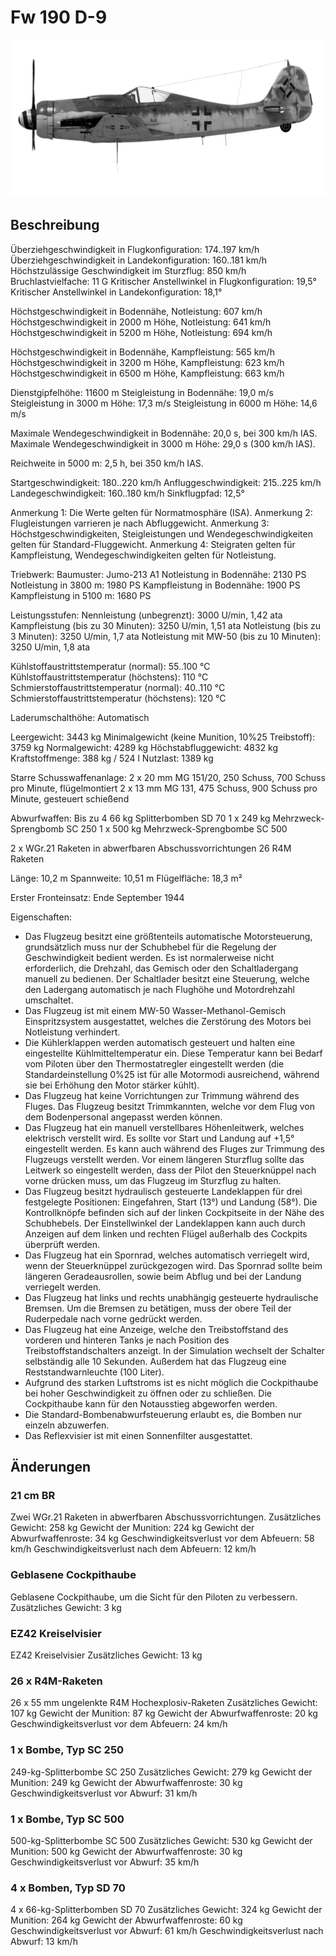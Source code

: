 # Fw 190 D-9

![fw190d9](../images/fw190d9.png)

## Beschreibung

Überziehgeschwindigkeit in Flugkonfiguration: 174..197 km/h
Überziehgeschwindigkeit in Landekonfiguration: 160..181 km/h
Höchstzulässige Geschwindigkeit im Sturzflug: 850 km/h
Bruchlastvielfache: 11 G
Kritischer Anstellwinkel in Flugkonfiguration: 19,5°
Kritischer Anstellwinkel in Landekonfiguration: 18,1°

Höchstgeschwindigkeit in Bodennähe, Notleistung: 607 km/h
Höchstgeschwindigkeit in 2000 m Höhe, Notleistung: 641 km/h
Höchstgeschwindigkeit in 5200 m Höhe, Notleistung: 694 km/h

Höchstgeschwindigkeit in Bodennähe, Kampfleistung: 565 km/h
Höchstgeschwindigkeit in 3200 m Höhe, Kampfleistung: 623 km/h
Höchstgeschwindigkeit in 6500 m Höhe, Kampfleistung: 663 km/h

Dienstgipfelhöhe: 11600 m
Steigleistung in Bodennähe: 19,0 m/s
Steigleistung in 3000 m Höhe: 17,3 m/s
Steigleistung in 6000 m Höhe: 14,6 m/s

Maximale Wendegeschwindigkeit in Bodennähe: 20,0 s, bei 300 km/h IAS.
Maximale Wendegeschwindigkeit in 3000 m Höhe: 29,0 s (300 km/h IAS).

Reichweite in 5000 m: 2,5 h, bei 350 km/h IAS.

Startgeschwindigkeit: 180..220 km/h
Anfluggeschwindigkeit: 215..225 km/h
Landegeschwindigkeit: 160..180 km/h
Sinkflugpfad: 12,5°

Anmerkung 1: Die Werte gelten für Normatmosphäre (ISA).
Anmerkung 2: Flugleistungen varrieren je nach Abfluggewicht.
Anmerkung 3: Höchstgeschwindigkeiten, Steigleistungen und Wendegeschwindigkeiten gelten für Standard-Fluggewicht.
Anmerkung 4: Steigraten gelten für Kampfleistung, Wendegeschwindigkeiten gelten für Notleistung.

Triebwerk:
Baumuster: Jumo-213 A1
Notleistung in Bodennähe: 2130 PS
Notleistung in 3800 m: 1980 PS
Kampfleistung in Bodennähe: 1900 PS
Kampfleistung in 5100 m: 1680 PS

Leistungsstufen:
Nennleistung (unbegrenzt): 3000 U/min, 1,42 ata
Kampfleistung (bis zu 30 Minuten): 3250 U/min, 1,51 ata
Notleistung (bis zu 3 Minuten): 3250 U/min, 1,7 ata
Notleistung mit MW-50 (bis zu 10 Minuten): 3250 U/min, 1,8 ata

Kühlstoffaustrittstemperatur (normal): 55..100 °C
Kühlstoffaustrittstemperatur (höchstens): 110 °C
Schmierstoffaustrittstemperatur (normal): 40..110 °C
Schmierstoffaustrittstemperatur (höchstens): 120 °C

Laderumschalthöhe: Automatisch

Leergewicht: 3443 kg
Minimalgewicht (keine Munition, 10%25 Treibstoff): 3759 kg
Normalgewicht: 4289 kg
Höchstabfluggewicht: 4832 kg
Kraftstoffmenge: 388 kg / 524 l
Nutzlast: 1389 kg

Starre Schusswaffenanlage:
2 x 20 mm MG 151/20, 250 Schuss, 700 Schuss pro Minute, flügelmontiert
2 x 13 mm MG 131, 475 Schuss, 900 Schuss pro Minute, gesteuert schießend

Abwurfwaffen:
Bis zu 4 66 kg Splitterbomben SD 70
1 x 249 kg Mehrzweck-Sprengbomb SC 250
1 x 500 kg Mehrzweck-Sprengbombe SС 500

2 x WGr.21 Raketen in abwerfbaren Abschussvorrichtungen
26 R4M Raketen

Länge: 10,2 m
Spannweite: 10,51 m
Flügelfläche: 18,3 m²

Erster Fronteinsatz: Ende September 1944

Eigenschaften:
- Das Flugzeug besitzt eine größtenteils automatische Motorsteuerung, grundsätzlich muss nur der Schubhebel für die Regelung der Geschwindigkeit bedient werden. Es ist normalerweise nicht erforderlich, die Drehzahl, das Gemisch oder den Schaltladergang manuell zu bedienen. Der Schaltlader besitzt eine Steuerung, welche den Ladergang automatisch je nach Flughöhe und Motordrehzahl umschaltet.
- Das Flugzeug ist mit einem MW-50 Wasser-Methanol-Gemisch Einspritzsystem ausgestattet, welches die Zerstörung des Motors bei Notleistung verhindert. 
- Die Kühlerklappen werden automatisch gesteuert und halten eine eingestellte Kühlmitteltemperatur ein. Diese Temperatur kann bei Bedarf vom Piloten über den Thermostatregler eingestellt werden (die Standardeinstellung 0%25 ist für alle Motormodi ausreichend, während sie bei Erhöhung den Motor stärker kühlt).
- Das Flugzeug hat keine Vorrichtungen zur Trimmung während des Fluges. Das Flugzeug besitzt Trimmkannten, welche vor dem Flug von dem Bodenpersonal angepasst werden können.
- Das Flugzeug hat ein manuell verstellbares Höhenleitwerk, welches elektrisch verstellt wird. Es sollte vor Start und Landung auf +1,5° eingestellt werden. Es kann auch während des Fluges zur Trimmung des Flugzeugs verstellt werden. Vor einem längeren Sturzflug sollte das Leitwerk so eingestellt werden, dass der Pilot den Steuerknüppel nach vorne drücken muss, um das Flugzeug im Sturzflug zu halten.
- Das Flugzeug besitzt hydraulisch gesteuerte Landeklappen für drei festgelegte Positionen: Eingefahren, Start (13°) und Landung (58°). Die Kontrollknöpfe befinden sich auf der linken Cockpitseite in der Nähe des Schubhebels. Der Einstellwinkel der Landeklappen kann auch durch Anzeigen auf dem linken und rechten Flügel außerhalb des Cockpits überprüft werden.
- Das Flugzeug hat ein Spornrad, welches automatisch verriegelt wird, wenn der Steuerknüppel zurückgezogen wird. Das Spornrad sollte beim längeren Geradeausrollen, sowie beim Abflug und bei der Landung verriegelt werden.
- Das Flugzeug hat links und rechts unabhängig gesteuerte hydraulische Bremsen. Um die Bremsen zu betätigen, muss der obere Teil der Ruderpedale nach vorne gedrückt werden.
- Das Flugzeug hat eine Anzeige, welche den Treibstoffstand des vorderen und hinteren Tanks je nach Position des Treibstoffstandschalters anzeigt. In der Simulation wechselt der Schalter selbständig alle 10 Sekunden. Außerdem hat das Flugzeug eine Reststandwarnleuchte (100 Liter).
- Aufgrund des starken Luftstroms ist es nicht möglich die Cockpithaube bei hoher Geschwindigkeit zu öffnen oder zu schließen. Die Cockpithaube kann für den Notausstieg abgeworfen werden.
- Die Standard-Bombenabwurfsteuerung erlaubt es, die Bomben nur einzeln abzuwerfen.
- Das Reflexvisier ist mit einen Sonnenfilter ausgestattet.

## Änderungen


### 21 cm BR

Zwei WGr.21 Raketen in abwerfbaren Abschussvorrichtungen.
Zusätzliches Gewicht: 258 kg
Gewicht der Munition: 224 kg
Gewicht der Abwurfwaffenroste: 34 kg
Geschwindigkeitsverlust vor dem Abfeuern: 58 km/h
Geschwindigkeitsverlust nach dem Abfeuern: 12 km/h


### Geblasene Cockpithaube

Geblasene Cockpithaube, um die Sicht für den Piloten zu verbessern.
Zusätzliches Gewicht: 3 kg


### EZ42 Kreiselvisier

EZ42 Kreiselvisier
Zusätzliches Gewicht: 13 kg


### 26 x R4M-Raketen

26 x 55 mm ungelenkte R4M Hochexplosiv-Raketen
Zusätzliches Gewicht: 107 kg
Gewicht der Munition: 87 kg
Gewicht der Abwurfwaffenroste: 20 kg
Geschwindigkeitsverlust vor dem Abfeuern: 24 km/h


### 1 x Bombe, Typ SC 250

249-kg-Splitterbombe SC 250
Zusätzliches Gewicht: 279 kg
Gewicht der Munition: 249 kg
Gewicht der Abwurfwaffenroste: 30 kg
Geschwindigkeitsverlust vor Abwurf: 31 km/h


### 1 x Bombe, Typ SC 500

500-kg-Splitterbombe SC 500
Zusätzliches Gewicht: 530 kg
Gewicht der Munition: 500 kg
Gewicht der Abwurfwaffenroste: 30 kg
Geschwindigkeitsverlust vor Abwurf: 35 km/h


### 4 x Bomben, Typ SD 70

4 x 66-kg-Splitterbomben SD 70
Zusätzliches Gewicht: 324 kg
Gewicht der Munition: 264 kg
Gewicht der Abwurfwaffenroste: 60 kg
Geschwindigkeitsverlust vor Abwurf: 61 km/h
Geschwindigkeitsverlust nach Abwurf: 13 km/h